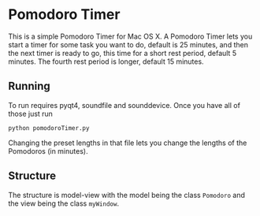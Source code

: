 # Pomodoro Timer
This is a simple Pomodoro Timer for Mac OS X. A Pomodoro Timer lets you start a
timer for some task you want to do, default is 25 minutes, and then the next
timer is ready to go, this time for a short rest period, default 5 minutes.  The
fourth rest period is longer, default 15 minutes.



## Running
To run requires pyqt4, soundfile and sounddevice. Once you have all of those
just run 

```python pomodoroTimer.py```

Changing the preset lengths in that file lets you change the lengths of the
Pomodoros (in minutes).


## Structure
The structure is model-view with the model being the class `Pomodoro` and the
view being the class `myWindow`.








